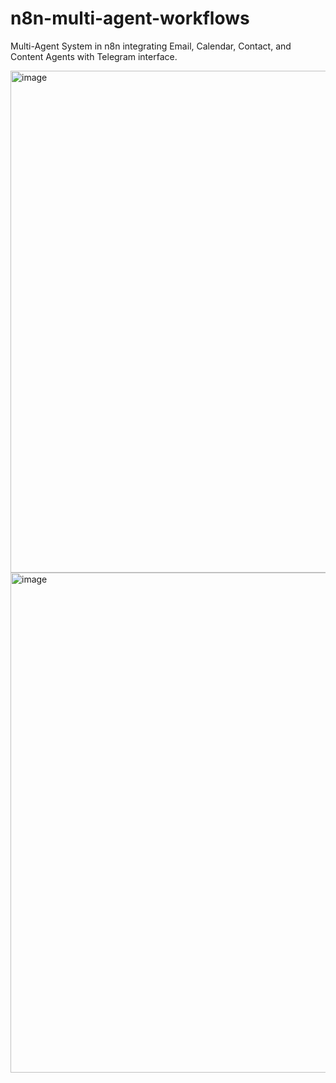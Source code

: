 # n8n-multi-agent-workflows
Multi-Agent System in n8n integrating Email, Calendar, Contact, and Content Agents with Telegram interface.


<img width="1918" height="803" alt="image" src="https://github.com/user-attachments/assets/81137918-8dc0-4a5c-9e33-3a9194d47ba5" />

<img width="1918" height="800" alt="image" src="https://github.com/user-attachments/assets/d05c8618-48b4-4522-9822-c1b6b9fa5223" />
